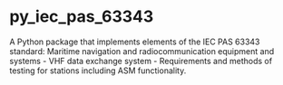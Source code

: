 # py_iec_pas_63343
A Python package that implements elements of the IEC PAS 63343 standard: Maritime navigation and radiocommunication equipment and systems - VHF data exchange system - Requirements and methods of testing for stations including ASM functionality.
